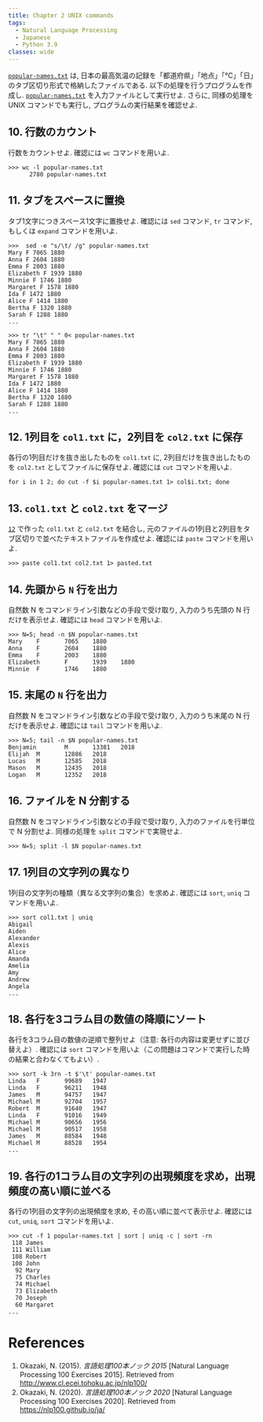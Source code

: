 ```yaml
---
title: Chapter 2 UNIX commands
tags:
  - Natural Language Processing
  - Japanese
  - Python 3.9
classes: wide
---
```


[```popular-names.txt```](https://nlp100.github.io/data/popular-names.txt) は, 日本の最高気温の記録を「都道府県」「地点」「℃」「日」のタブ区切り形式で格納したファイルである. 以下の処理を行うプログラムを作成し. [```popular-names.txt```](https://nlp100.github.io/data/popular-names.txt) を入力ファイルとして実行せよ. さらに, 同様の処理を UNIX コマンドでも実行し, プログラムの実行結果を確認せよ.

## 10. 行数のカウント

行数をカウントせよ. 確認には ```wc``` コマンドを用いよ.

```shell
>>> wc -l popular-names.txt
      2780 popular-names.txt
```

## 11. タブをスペースに置換

タブ1文字につきスペース1文字に置換せよ. 確認には ```sed``` コマンド, ```tr``` コマンド, もしくは ```expand``` コマンドを用いよ.

```shell
>>>  sed -e "s/\t/ /g" popular-names.txt
Mary F 7065 1880
Anna F 2604 1880
Emma F 2003 1880
Elizabeth F 1939 1880
Minnie F 1746 1880
Margaret F 1578 1880
Ida F 1472 1880
Alice F 1414 1880
Bertha F 1320 1880
Sarah F 1288 1880
...
```

```shell
>>> tr "\t" " " 0< popular-names.txt
Mary F 7065 1880
Anna F 2604 1880
Emma F 2003 1880
Elizabeth F 1939 1880
Minnie F 1746 1880
Margaret F 1578 1880
Ida F 1472 1880
Alice F 1414 1880
Bertha F 1320 1880
Sarah F 1288 1880
...
```

## 12. 1列目を ```col1.txt``` に，2列目を ```col2.txt``` に保存

各行の1列目だけを抜き出したものを ```col1.txt``` に, 2列目だけを抜き出したものを ```col2.txt``` としてファイルに保存せよ. 確認には ```cut``` コマンドを用いよ.

```shell
for i in 1 2; do cut -f $i popular-names.txt 1> col$i.txt; done
```

## 13. ```col1.txt``` と ```col2.txt``` をマージ

[```12```](https://stmsy.github.io/nlp-100-exercises-chapter-02/#12-1%E5%88%97%E7%9B%AE%E3%82%92-col1txt-%E3%81%AB2%E5%88%97%E7%9B%AE%E3%82%92-col2txt-%E3%81%AB%E4%BF%9D%E5%AD%98) で作った ```col1.txt``` と ```col2.txt``` を結合し, 元のファイルの1列目と2列目をタブ区切りで並べたテキストファイルを作成せよ. 確認には ```paste``` コマンドを用いよ.

```shell
>>> paste col1.txt col2.txt 1> pasted.txt
```

## 14. 先頭から ```N``` 行を出力

自然数 N をコマンドライン引数などの手段で受け取り, 入力のうち先頭の N 行だけを表示せよ. 確認には ```head``` コマンドを用いよ.

```shell
>>> N=5; head -n $N popular-names.txt
Mary    F       7065    1880
Anna    F       2604    1880
Emma    F       2003    1880
Elizabeth       F       1939    1880
Minnie  F       1746    1880
```

## 15. 末尾の ```N``` 行を出力

自然数 N をコマンドライン引数などの手段で受け取り, 入力のうち末尾の N 行だけを表示せよ. 確認には ```tail``` コマンドを用いよ.

```shell
>>> N=5; tail -n $N popular-names.txt
Benjamin        M       13381   2018
Elijah  M       12886   2018
Lucas   M       12585   2018
Mason   M       12435   2018
Logan   M       12352   2018
```

## 16. ファイルを N 分割する

自然数 N をコマンドライン引数などの手段で受け取り, 入力のファイルを行単位で N 分割せよ. 同様の処理を ```split``` コマンドで実現せよ.

```shell
>>> N=5; split -l $N popular-names.txt
```

## 17. 1列目の文字列の異なり

1列目の文字列の種類（異なる文字列の集合）を求めよ. 確認には ```sort```, ```uniq``` コマンドを用いよ.

```shell
>>> sort col1.txt | uniq
Abigail
Aiden
Alexander
Alexis
Alice
Amanda
Amelia
Amy
Andrew
Angela
...
```

## 18. 各行を3コラム目の数値の降順にソート

各行を3コラム目の数値の逆順で整列せよ（注意: 各行の内容は変更せずに並び替えよ）. 確認には ```sort``` コマンドを用いよ（この問題はコマンドで実行した時の結果と合わなくてもよい）.

```shell
>>> sort -k 3rn -t $'\t' popular-names.txt
Linda   F       99689   1947
Linda   F       96211   1948
James   M       94757   1947
Michael M       92704   1957
Robert  M       91640   1947
Linda   F       91016   1949
Michael M       90656   1956
Michael M       90517   1958
James   M       88584   1948
Michael M       88528   1954
...
```

## 19. 各行の1コラム目の文字列の出現頻度を求め，出現頻度の高い順に並べる

各行の1列目の文字列の出現頻度を求め, その高い順に並べて表示せよ. 確認には ```cut```, ```uniq```, ```sort``` コマンドを用いよ.

```shell
>>> cut -f 1 popular-names.txt | sort | uniq -c | sort -rn
 118 James
 111 William
 108 Robert
 108 John
  92 Mary
  75 Charles
  74 Michael
  73 Elizabeth
  70 Joseph
  60 Margaret
...
```

# References
1. Okazaki, N. (2015). *言語処理100本ノック 2015* [Natural Language Processing 100 Exercises 2015]. Retrieved from http://www.cl.ecei.tohoku.ac.jp/nlp100/
2. Okazaki, N. (2020). *言語処理100本ノック 2020* [Natural Language Processing 100 Exercises 2020]. Retrieved from https://nlp100.github.io/ja/
